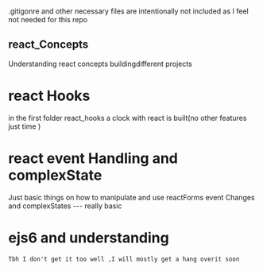 ###
  .gitigonre and other necessary files are intentionally not included as I feel not needed for this repo

## react_Concepts

 Understanding react concepts buildingdifferent projects
 
 #  react Hooks
   in the first folder react_hooks a clock with react is built(no other features just time )
 # react event Handling and complexState
   Just basic things on how to manipulate and use reactForms event Changes and complexStates --- really basic 
 # ejs6 and understanding
    Tbh I don't get it too well ,I will mostly get a hang overit soon  
